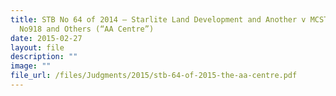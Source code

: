 ```yaml
---
title: STB No 64 of 2014 – Starlite Land Development and Another v MCST Plan
  No918 and Others (“AA Centre”)
date: 2015-02-27
layout: file
description: ""
image: ""
file_url: /files/Judgments/2015/stb-64-of-2015-the-aa-centre.pdf
---
```

